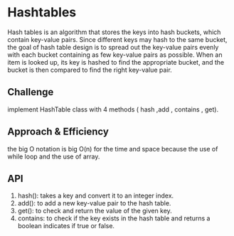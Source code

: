 # Hashtables

Hash tables is an algorithm that stores the keys into hash buckets, which contain key-value pairs. Since different keys may hash to the same bucket, the goal of hash table design is to spread out the key-value pairs evenly with each bucket containing as few key-value pairs as possible. When an item is looked up, its key is hashed to find the appropriate bucket, and the bucket is then compared to find the right key-value pair.

## Challenge

implement HashTable class with 4 methods ( hash ,add , contains , get).

## Approach & Efficiency

the big O notation is big O(n) for the time and space because the use of while loop and the use of array.

## API

1. hash(): takes a key and convert it to an integer index.
2. add(): to add a new key-value pair to the hash table.
3. get(): to check and return the value of the given key.
4. contains: to check if the key exists in the hash table and returns a boolean indicates if true or false.